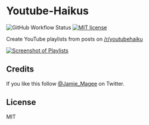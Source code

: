 # Youtube-Haikus

![GitHub Workflow Status](https://img.shields.io/github/workflow/status/JamieMagee/Youtube-Haikus/Build%20and%20Deploy?style=for-the-badge)
[![MIT license](https://img.shields.io/badge/license-MIT-blue.svg?style=for-the-badge)](https://opensource.org/licenses/MIT)

Create YouTube playlists from posts on [/r/youtubehaiku](https://www.reddit.com/r/youtubehaiku/)

[![Screenshot of Playlists](https://i.imgur.com/zRBbZe1.jpg)](https://www.youtube.com/channel/UCe4zlSqIm2GOUzWayzUgr8g/playlists)

## Credits

If you like this follow [@Jamie_Magee](https://twitter.com/Jamie_Magee) on Twitter.

## License

MIT
